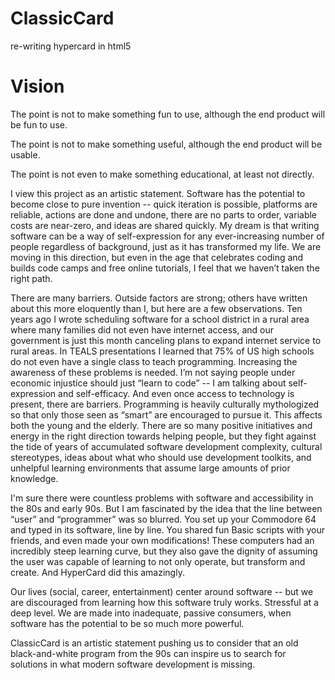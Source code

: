 # ClassicCard
re-writing hypercard in html5

# Vision

The point is not to make something fun to use, although the end product will be fun to use.

The point is not to make something useful, although the end product will be usable.

The point is not even to make something educational, at least not directly.

I view this project as an artistic statement. Software has the potential to become close to pure invention -- quick iteration is possible, platforms are reliable, actions are done and undone, there are no parts to order, variable costs are near-zero, and ideas are shared quickly. My dream is that writing software can be a way of self-expression for any ever-increasing number of people regardless of background, just as it has transformed my life. We are moving in this direction, but even in the age that celebrates coding and builds code camps and free online tutorials, I feel that we haven’t taken the right path.

There are many barriers. Outside factors are strong; others have written about this more eloquently than I, but here are a few observations. Ten years ago I wrote scheduling software for a school district in a rural area where many families did not even have internet access, and our government is just this month canceling plans to expand internet service to rural areas. In TEALS presentations I learned that 75% of US high schools do not even have a single class to teach programming. Increasing the awareness of these problems is needed. I’m not saying people under economic injustice should just “learn to code” -- I am talking about self-expression and self-efficacy. And even once access to technology is present, there are barriers. Programming is heavily culturally mythologized so that only those seen as  “smart” are encouraged to pursue it. This affects both the young and the elderly. There are so many positive initiatives and energy in the right direction towards helping people, but they fight against the tide of years of accumulated software development complexity, cultural stereotypes, ideas about what who should use development toolkits, and unhelpful learning environments that assume large amounts of prior knowledge.

I'm sure there were countless problems with software and accessibility in the 80s and early 90s. But I am fascinated by the idea that the line between “user” and “programmer” was so blurred. You set up your Commodore 64 and typed in its software, line by line. You shared fun Basic scripts with your friends, and even made your own modifications! These computers had an incredibly steep learning curve, but they also gave the dignity of assuming the user was capable of learning to not only operate, but transform and create. And HyperCard did this amazingly.

Our lives (social, career, entertainment) center around software -- but we are discouraged from learning how this software truly works. Stressful at a deep level. We are made into inadequate, passive consumers, when software has the potential to be so much more powerful.

ClassicCard is an artistic statement pushing us to consider that an old black-and-white program from the 90s can inspire us to search for solutions in what modern software development is missing.
